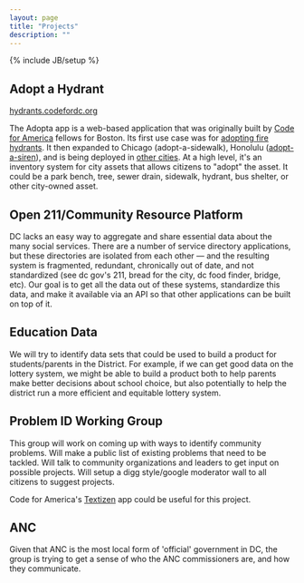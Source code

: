 ```yaml
---
layout: page
title: "Projects"
description: ""
---
```

{% include JB/setup %}

## Adopt a Hydrant
[hydrants.codefordc.org](http://hydrants.codefordc.org)

The Adopta app is a web-based application that was originally built by [Code for America](http://codeforamerica.org/) fellows for Boston. Its first use case was for [adopting fire hydrants](http://codeforamerica.org/?cfa_project=adopt-a-hydrant). It then expanded to Chicago (adopt-a-sidewalk), Honolulu ([adopt-a-siren](http://sirens.honolulu.gov/)), and is being deployed in [other cities](https://maps.google.com/maps/ms?msid=211836600249959492431.0004cd3a8a295c254cbdd&msa=0&ll=36.244273,-94.570312&spn=63.262258,101.162109). At a high level, it's an inventory system for city assets that allows citizens to "adopt" the asset. It could be a park bench, tree, sewer drain, sidewalk, hydrant, bus shelter, or other city-owned asset.

## Open 211/Community Resource Platform
DC lacks an easy way to aggregate and share essential data about the many social services. There are a number of service directory applications, but these directories are isolated from each other — and the resulting system is fragmented, redundant, chronically out of date, and not standardized (see dc gov's 211, bread for the city, dc food finder, bridge, etc). Our goal is to get all the data out of these systems, standardize this data, and make it available via an API so that other applications can be built on top of it.

## Education Data
We will try to identify data sets that could be used to build a product for students/parents in the District. For example, if we can get good data on the lottery system, we might be able to build a product both to help parents make better decisions about school choice, but also potentially to help the district run a more efficient and equitable lottery system.

## Problem ID Working Group
This group will work on coming up with ways to identify community problems. Will make a public list of existing problems that need to be tackled. Will talk to community organizations and leaders to get input on possible projects. Will setup a digg style/google moderator wall to all citizens to suggest projects.

Code for America's [Textizen](http://www.textizen.com/welcome) app could be useful for this project.

## ANC
Given that ANC is the most local form of 'official' government in DC, the group is trying to get a sense of who the ANC commissioners are, and how they communicate.